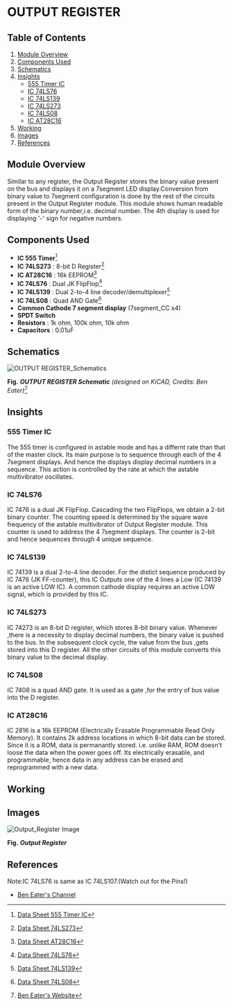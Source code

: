 
# OUTPUT REGISTER

## Table of Contents
1. [Module Overview](#module-overview)
2. [Components Used](#components-used)
3. [Schematics](#schematics)
4. [Insights](#insights)
     -  [555 Timer IC](#555-timer-ic)
     -  [IC 74LS76](#ic-74ls76)
     -  [IC 74LS139](#ic-74ls139)
     -  [IC 74LS273](#ic-74ls273)
     -  [IC 74LS08](#ic-74ls08)
     -  [IC AT28C16](#ic-at28c16)
5. [Working](#working)
6. [Images](#images)
7. [References](#references)

## Module Overview

Similar to any register, the Output Register stores the binary value present on the bus and displays it on a 7segment LED display.Conversion from binary value to 7segment configuration is done by the rest of the circuits present in the Output Register module. This module shows human readable form of the binary number,i.e. decimal number. The 4th display is used for displaying '-' sign for negative numbers.

## Components Used

- **IC 555 Timer**[^1]
- **IC 74LS273** : 8-bit D Register[^2]
- **IC AT28C16** : 16k EEPROM[^3]
- **IC 74LS76** : Dual JK FlipFlop[^4]
- **IC 74LS139** : Dual 2-to-4 line decoder/demultiplexer[^5]
- **IC  74LS08** : Quad AND Gate[^6]
- **Common Cathode 7 segment display** (7segment_CC x4)
- **SPDT Switch**
- **Resistors** : 1k ohm, 100k ohm, 10k ohm
- **Capacitors** : 0.01uF

## Schematics

![OUTPUT REGISTER_Schematics](https://eater.net/schematics/output.png)

**Fig.** ***OUTPUT REGISTER Schematic*** *(designed on KiCAD, Credits: Ben Eater)*[^7]

## Insights

### 555 Timer IC

The 555 timer is configured in astable mode and has a differnt rate than that of the master clock. Its main purpose is to sequence through each of the 4 7segment displays. And hence the displays display decimal numbers in a sequence. This action is controlled by the rate at which the astable multivibrator oscillates.

### IC 74LS76

IC 7476 is a dual JK FlipFlop. Cascading the two FlipFlops,  we obtain a 2-bit binary counter. The counting speed is determined by the square wave frequency of the astable multivibrator of Output Register module. This counter is used to address the 4 7segment displays. The counter is 2-bit and hence sequences through 4 unique sequence.

### IC 74LS139

IC 74139 is a dual 2-to-4 line decoder. For the distict sequence produced by IC 7476 (JK FF-counter), this IC Outputs one of the 4 lines a Low (IC 74139 is an active LOW IC). A common cathode display requires an active LOW signal, which is provided by this IC.

### IC 74LS273

IC 74273 is an 8-bit D register, which stores 8-bit binary value. Whenever ,there is a necessity to display decimal numbers, the binary value is pushed to the bus. In the subsequent clock cycle, the value from the bus ,gets stored into this D register. All the other circuits of this module converts this binary value to the decimal display.

### IC 74LS08

IC 7408 is a quad AND gate. It is used as a gate ,for the entry of bus value into the D register.

### IC AT28C16

IC 2816 is a 16k EEPROM (Electrically Erasable Programmable Read Only Memory). It contains 2k address locations in which 8-bit data can be stored. Since it is a ROM, data is permanantly stored. i.e. unlike RAM, ROM doesn't loose the data when the power goes off. Its electrically erasable, and programmable, hence data in any address can be erased and reprogrammed with a new data.

## Working

## Images

![Output_Register Image](https://github.com/Abhilash-bhat/EightBitComputer/assets/78137287/48a58ed5-21ec-42b4-8e81-35587681049c)


**Fig.** ***Output Register***

## References

[^1]: [Data Sheet 555 Timer IC](https://eater.net/datasheets/lm555.pdf)

[^2]: [Data Sheet 74LS273](https://eater.net/datasheets/74ls273.pdf)

[^3]: [Data Sheet AT28C16](https://eater.net/datasheets/28c16.pdf)

[^4]: [Data Sheet 74LS76](https://eater.net/datasheets/74ls107.pdf)

[^5]: [Data Sheet 74LS139](https://eater.net/datasheets/74ls139.pdf)
 
[^6]: [Data Sheet 74LS08](https://eater.net/datasheets/74ls08.pdf)

[^7]: [Ben Eater's Website](https://eater.net/8bit)

Note:IC 74LS76 is same as IC 74LS107.(Watch out for the Pins!)
* [Ben Eater's Channel](https://www.youtube.com/playlist?list=PLowKtXNTBypGqImE405J2565dvjafglHU)

